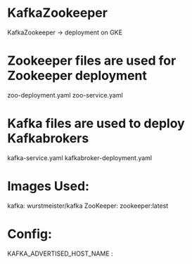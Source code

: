 # KafkaZookeeper
KafkaZookeeper -> deployment on GKE

# Zookeeper files are used for Zookeeper deployment

zoo-deployment.yaml
zoo-service.yaml

# Kafka files are used to deploy Kafkabrokers

kafka-service.yaml
kafkabroker-deployment.yaml

# Images Used:
kafka: wurstmeister/kafka
ZooKeeper: zookeeper:latest

# Config: 
KAFKA_ADVERTISED_HOST_NAME : <loadbalancerendpoint>